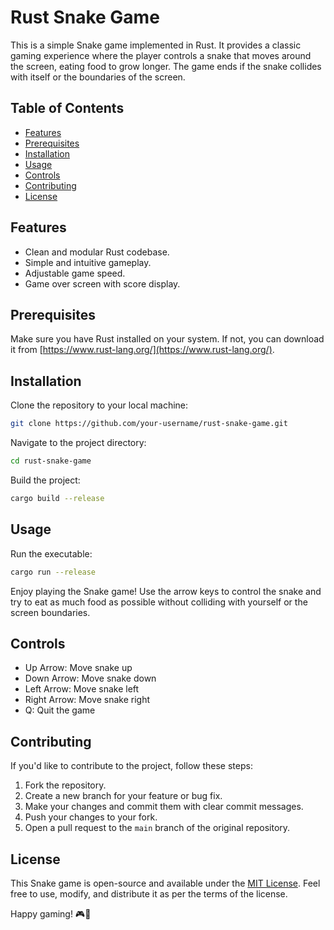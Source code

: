 # Rust Snake Game

This is a simple Snake game implemented in Rust. It provides a classic gaming experience where the player controls a snake that moves around the screen, eating food to grow longer. The game ends if the snake collides with itself or the boundaries of the screen.

## Table of Contents

- [Features](#features)
- [Prerequisites](#prerequisites)
- [Installation](#installation)
- [Usage](#usage)
- [Controls](#controls)
- [Contributing](#contributing)
- [License](#license)

## Features

- Clean and modular Rust codebase.
- Simple and intuitive gameplay.
- Adjustable game speed.
- Game over screen with score display.

## Prerequisites

Make sure you have Rust installed on your system. If not, you can download it from [https://www.rust-lang.org/](https://www.rust-lang.org/).

## Installation

Clone the repository to your local machine:

```bash
git clone https://github.com/your-username/rust-snake-game.git
```

Navigate to the project directory:

```bash
cd rust-snake-game
```

Build the project:

```bash
cargo build --release
```

## Usage

Run the executable:

```bash
cargo run --release
```

Enjoy playing the Snake game! Use the arrow keys to control the snake and try to eat as much food as possible without colliding with yourself or the screen boundaries.

## Controls

- Up Arrow: Move snake up
- Down Arrow: Move snake down
- Left Arrow: Move snake left
- Right Arrow: Move snake right
- Q: Quit the game

## Contributing

If you'd like to contribute to the project, follow these steps:

1. Fork the repository.
2. Create a new branch for your feature or bug fix.
3. Make your changes and commit them with clear commit messages.
4. Push your changes to your fork.
5. Open a pull request to the `main` branch of the original repository.

## License

This Snake game is open-source and available under the [MIT License](LICENSE). Feel free to use, modify, and distribute it as per the terms of the license.

Happy gaming! 🎮🐍